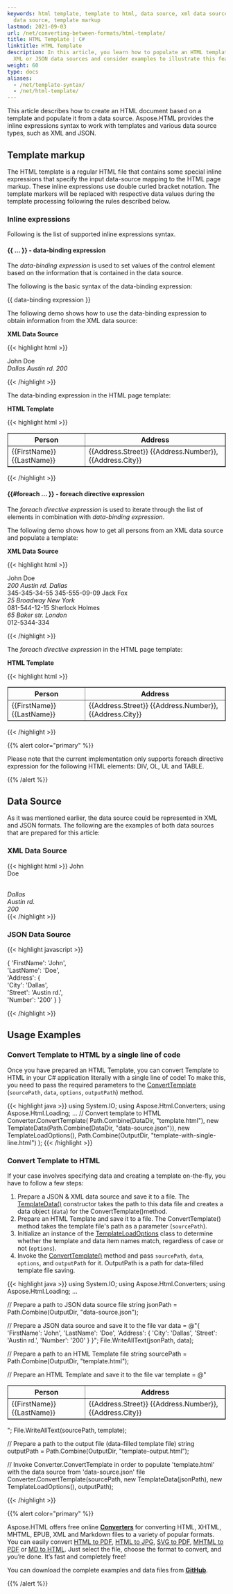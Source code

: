 ```yaml
---
keywords: html template, template to html, data source, xml data source, json
  data source, template markup
lastmod: 2021-09-03
url: /net/converting-between-formats/html-template/
title: HTML Template | C#
linktitle: HTML Template 
description: In this article, you learn how to populate an HTML template from
  XML or JSON data sources and consider examples to illustrate this feature.
weight: 60
type: docs
aliases:
  - /net/template-syntax/
  - /net/html-template/
---
```

This article describes how to create an HTML document based on a template and populate it from a data source. Aspose.HTML provides the inline expressions syntax to work with templates and various data source types, such as XML and JSON.

## **Template markup**

The HTML template is a regular HTML file that contains some special inline expressions that specify the input data-source mapping to the HTML page markup. These inline expressions use double curled bracket notation. The template markers will be replaced with respective data values during the template processing following the rules described below.

### **Inline expressions**

Following is the list of supported inline expressions syntax.

#### **{{ ... }} - data-binding expression**

The *data-binding expression* is used to set values of the control element based on the information that is contained in the data source. 

The following is the basic syntax of the data-binding expression:

{{ data-binding expression  }}

The following demo shows how to use the data-binding expression to obtain information from the XML data source:

**XML Data Source**

{{< highlight html >}}

<Data>
    <FirstName>John</FirstName>    
    <LastName>Doe</LastName>    
    <Address>    
        <City>Dallas</City>    
        <Street>Austin rd.</Street>    
        <Number>200</Number>    
    </Address>
</Data>

{{< /highlight >}}

The data-binding expression in the HTML page template:

**HTML Template**

{{< highlight html >}}

<table border=1>
    <tr>
        <th>Person</th>
        <th>Address</th>
    </tr>
    <tr>
        <td>{{FirstName}} {{LastName}}</td>
        <td>{{Address.Street}} {{Address.Number}}, {{Address.City}}</td>
    </tr>
</table>

{{< /highlight >}}

#### **{{#foreach ... }} - foreach directive expression**

The *foreach directive expression* is used to iterate through the list of elements in combination with *data-binding expression*.

The following demo shows how to get all persons from an XML data source and populate a template:

**XML Data Source**

{{< highlight html >}}

 <Data>
     <Persons>    
         <Person>    
             <FirstName>John</FirstName>    
 			<LastName>Doe</LastName>    
             <Address>    
                 <Number>200</Number>    
                 <Street>Austin rd.</Street>    
                 <City>Dallas</City>    
             </Address>    
             <Phone1>345-345-34-55</Phone1>    
             <Phone2>345-555-09-09</Phone2>    
         </Person>    
         <Person>    
             <FirstName>Jack</FirstName>    
             <LastName>Fox</LastName>    
             <Address>    
                 <Number>25</Number>    
                 <Street>Broadway</Street>    
                 <City>New York</City>    
             </Address>    
             <Phone1>081-544-12-15</Phone1>    
         </Person>    
         <Person>    
             <FirstName>Sherlock</FirstName>    
             <LastName>Holmes</LastName>    
             <Address>
                   <Number>65</Number>    
                   <Street>Baker str.</Street>    
                   <City>London</City>    
             </Address>    
             <Phone1>012-5344-334</Phone1>    
         </Person>    
     </Persons>
 </Data>

{{< /highlight >}}

The *foreach directive expression* in the HTML page template:

**HTML Template**

{{< highlight html >}}

 <table border=1 data_merge='{{#foreach Persons.Person}}'>
     <tr>    
         <th>Person</th>    
         <th>Address</th>    
     </tr>    
     <tr>    
         <td>{{FirstName}} {{LastName}}</td>    
         <td>{{Address.Street}} {{Address.Number}}, {{Address.City}}</td>    
     </tr>
 </table>
{{< /highlight >}}

{{% alert color="primary" %}} 

Please note that the current implementation only supports foreach directive expression for the following HTML elements: DIV, OL, UL and TABLE.

{{% /alert %}} 

## **Data Source**

As it was mentioned earlier, the data source could be represented in XML and JSON formats. The following are the examples of both data sources that are prepared for this article:

### **XML Data Source**

{{< highlight html >}}
 <Data>
     <FirstName>John</FirstName>\
     <LastName>Doe</LastName>\
     <Address>\
         <City>Dallas</City>\
         <Street>Austin rd.</Street>\
         <Number>200</Number>\
     </Address>
 </Data>
{{< /highlight >}}

### **JSON Data Source**

{{< highlight javascript >}}

 {
     'FirstName': 'John',\
     'LastName': 'Doe',\
     'Address': {\
         'City': 'Dallas',\
         'Street': 'Austin rd.',\
         'Number': '200'
     }
 }

{{< /highlight >}}

## **Usage Examples**

### **Convert Template to HTML by a single line of code**

Once you have prepared an HTML Template, you can convert Template to HTML in your C# application literally with a single line of code! To make this, you need to pass the required parameters to the  [ConvertTemplate](https://apireference.aspose.com/html/net/aspose.html.converters.converter/converttemplate/methods/9) (`sourcePath`, `data`, `options`, `outputPath`) method.

{{< highlight java >}}
using System.IO;
using Aspose.Html.Converters;
using Aspose.Html.Loading;
...
    // Convert template to HTML
    Converter.ConvertTemplate(
        Path.Combine(DataDir, "template.html"),
        new TemplateData(Path.Combine(DataDir, "data-source.json")),
        new TemplateLoadOptions(),
        Path.Combine(OutputDir, "template-with-single-line.html")
    );
{{< /highlight >}}

### **Convert Template to HTML**

If your case involves specifying data and creating a template on-the-fly, you have to follow a few steps:

1. Prepare a JSON & XML data source and save it to a file. The [TemplateData()](https://apireference.aspose.com/html/net/aspose.html.converters/templatedata/constructors/1) constructor takes the path to this data file and creates a data object (`data`) for the ConvertTemplate()method.
2. Prepare an HTML Template and save it to a file. The ConvertTemplate() method takes the template file's path as a parameter (`sourcePath`).
3. Initialize an instance of the [TemplateLoadOptions](https://apireference.aspose.com/html/net/aspose.html.loading/templateloadoptions) class to determine whether the template and data item names match, regardless of case or not (`options`).
4. Invoke the [ConvertTemplate()](https://apireference.aspose.com/html/net/aspose.html.converters.converter/converttemplate/methods/9) method and pass `sourcePath`, `data`, `options`, and `outputPath` for it. OutputPath is a path for data-filled template file saving. 

{{< highlight java >}}
using System.IO;
using Aspose.Html.Converters;
using Aspose.Html.Loading;
...

// Prepare a path to JSON data source file
string jsonPath = Path.Combine(OutputDir, "data-source.json");

// Prepare a JSON data source and save it to the file
var data = @"{
    'FirstName': 'John',
    'LastName': 'Doe',
    'Address': {
        'City': 'Dallas',
        'Street': 'Austin rd.',
        'Number': '200'
        }
    }";
File.WriteAllText(jsonPath, data);

// Prepare a path to an HTML Template file
string sourcePath = Path.Combine(OutputDir, "template.html");           

// Prepare an HTML Template and save it to the file
var template = @"
    <table border=1>
        <tr>
            <th>Person</th>
            <th>Address</th>
        </tr>
        <tr>
            <td>{{FirstName}} {{LastName}}</td>
            <td>{{Address.Street}} {{Address.Number}}, {{Address.City}}</td>
        </tr>
    </table>
    ";
File.WriteAllText(sourcePath, template);

// Prepare a path to the output file (data-filled template file)
string outputPath = Path.Combine(OutputDir, "template-output.html");

// Invoke Converter.ConvertTemplate in order to populate 'template.html' with the data source from 'data-source.json' file
Converter.ConvertTemplate(sourcePath, new TemplateData(jsonPath), new TemplateLoadOptions(), outputPath);

{{< /highlight >}}

{{% alert color="primary" %}} 

Aspose.HTML offers free online **[Converters](https://products.aspose.app/html/en/conversion)** for converting HTML, XHTML, MHTML, EPUB, XML and Markdown files to a variety of popular formats. You can easily convert [HTML to PDF](https://products.aspose.app/html/en/conversion/html-to-pdf), [HTML to JPG](https://products.aspose.app/html/en/conversion/html-to-jpg), [SVG to PDF](https://products.aspose.app/svg/en/conversion/svg-to-pdf), [MHTML to PDF](https://products.aspose.app/html/en/conversion/mhtml-to-pdf) or [MD to HTML](https://products.aspose.app/html/en/conversion/md-to-html). Just select the file, choose the format to convert, and you’re done. It’s fast and completely free!

You can download the complete examples and data files from **[GitHub](https://github.com/aspose-html/Aspose.HTML-Documentation/tree/main/content/tests-net)**.

{{% /alert %}}